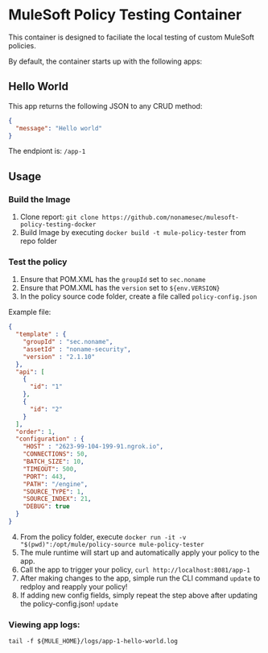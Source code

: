 # MuleSoft Policy Testing Container

This container is designed to faciliate the local testing of custom MuleSoft policies.

By default, the container starts up with the following apps:

## Hello World

This app returns the following JSON to any CRUD method:

```json
{
  "message": "Hello world"
}
```

The endpiont is: `/app-1`

## Usage

### Build the Image
1. Clone report: `git clone https://github.com/nonamesec/mulesoft-policy-testing-docker`
2. Build Image by executing `docker build -t mule-policy-tester` from repo folder

### Test the policy
1. Ensure that POM.XML has the `groupId` set to `sec.noname`
2. Ensure that POM.XML has the `version` set to `${env.VERSION}`
3. In the policy source code folder, create a file called `policy-config.json`

Example file:
```json
{
  "template" : {
    "groupId" : "sec.noname",
    "assetId" : "noname-security",
    "version" : "2.1.10"
  },
  "api": [
    {
      "id": "1"
    },
    {
      "id": "2"
    }
  ],
  "order": 1,
  "configuration" : {
    "HOST" : "2623-99-104-199-91.ngrok.io",
    "CONNECTIONS": 50,
    "BATCH_SIZE": 10,
    "TIMEOUT": 500,
    "PORT": 443,
    "PATH": "/engine",
    "SOURCE_TYPE": 1,
    "SOURCE_INDEX": 21,
    "DEBUG": true
  }
}
```

4. From the policy folder, execute `docker run -it -v "$(pwd)":/opt/mule/policy-source mule-policy-tester`
5. The mule runtime will start up and automatically apply your policy to the app.
6. Call the app to trigger your policy, `curl http://localhost:8081/app-1`
7. After making changes to the app, simple run the CLI command `update` to redploy and reapply your policy!
8. If adding new config fields, simply repeat the step above after updating the policy-config.json! `update`

### Viewing app logs:

`tail -f ${MULE_HOME}/logs/app-1-hello-world.log`